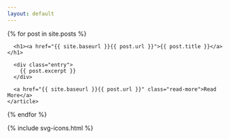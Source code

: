 ```yaml
---
layout: default
---
```

<link rel="stylesheet" type="text/css" href="{{ site.baseurl }}/style.css" />
<div class="posts">
  {% for post in site.posts %}
    <article class="post">

      <h1><a href="{{ site.baseurl }}{{ post.url }}">{{ post.title }}</a></h1>

      <div class="entry">
        {{ post.excerpt }}
      </div>

      <a href="{{ site.baseurl }}{{ post.url }}" class="read-more">Read More</a>
    </article>
  {% endfor %}
</div>

<div id="footer_wrap" class="outer">
    <footer class="outer">
      {% include svg-icons.html %}
    </footer>
</div>
